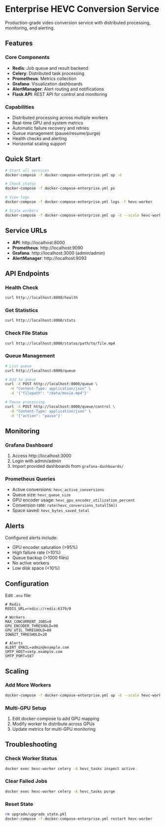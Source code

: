 # Enterprise HEVC Conversion Service

Production-grade video conversion service with distributed processing, monitoring, and alerting.

## Features

### Core Components
- **Redis**: Job queue and result backend
- **Celery**: Distributed task processing
- **Prometheus**: Metrics collection
- **Grafana**: Visualization dashboards
- **AlertManager**: Alert routing and notifications
- **Flask API**: REST API for control and monitoring

### Capabilities
- Distributed processing across multiple workers
- Real-time GPU and system metrics
- Automatic failure recovery and retries
- Queue management (pause/resume/purge)
- Health checks and alerting
- Horizontal scaling support

## Quick Start

```bash
# Start all services
docker-compose -f docker-compose-enterprise.yml up -d

# Check status
docker-compose -f docker-compose-enterprise.yml ps

# View logs
docker-compose -f docker-compose-enterprise.yml logs -f hevc-worker

# Scale workers
docker-compose -f docker-compose-enterprise.yml up -d --scale hevc-worker=3
```

## Service URLs

- **API**: http://localhost:8000
- **Prometheus**: http://localhost:9090
- **Grafana**: http://localhost:3000 (admin/admin)
- **AlertManager**: http://localhost:9093

## API Endpoints

### Health Check
```bash
curl http://localhost:8000/health
```

### Get Statistics
```bash
curl http://localhost:8000/stats
```

### Check File Status
```bash
curl http://localhost:8000/status/path/to/file.mp4
```

### Queue Management
```bash
# List queue
curl http://localhost:8000/queue

# Add to queue
curl -X POST http://localhost:8000/queue \
  -H "Content-Type: application/json" \
  -d '{"filepath": "/data/movie.mp4"}'

# Pause processing
curl -X POST http://localhost:8000/queue/control \
  -H "Content-Type: application/json" \
  -d '{"action": "pause"}'
```

## Monitoring

### Grafana Dashboard
1. Access http://localhost:3000
2. Login with admin/admin
3. Import provided dashboards from `grafana-dashboards/`

### Prometheus Queries
- Active conversions: `hevc_active_conversions`
- Queue size: `hevc_queue_size`
- GPU encoder usage: `hevc_gpu_encoder_utilization_percent`
- Conversion rate: `rate(hevc_conversions_total[5m])`
- Space saved: `hevc_bytes_saved_total`

## Alerts

Configured alerts include:
- GPU encoder saturation (>95%)
- High failure rate (>10%)
- Queue backup (>1000 files)
- No active workers
- Low disk space (<10%)

## Configuration

Edit `.env` file:
```env
# Redis
REDIS_URL=redis://redis:6379/0

# Workers
MAX_CONCURRENT_JOBS=8
GPU_ENCODER_THRESHOLD=90
GPU_UTIL_THRESHOLD=80
IOWAIT_THRESHOLD=20

# Alerts
ALERT_EMAIL=admin@example.com
SMTP_HOST=smtp.example.com
SMTP_PORT=587
```

## Scaling

### Add More Workers
```bash
docker-compose -f docker-compose-enterprise.yml up -d --scale hevc-worker=5
```

### Multi-GPU Setup
1. Edit docker-compose to add GPU mapping
2. Modify worker to distribute across GPUs
3. Update metrics for multi-GPU monitoring

## Troubleshooting

### Check Worker Status
```bash
docker exec hevc-worker celery -A hevc_tasks inspect active
```

### Clear Failed Jobs
```bash
docker exec hevc-worker celery -A hevc_tasks purge
```

### Reset State
```bash
rm upgrade/upgrade_state.pkl
docker-compose -f docker-compose-enterprise.yml restart hevc-worker
```